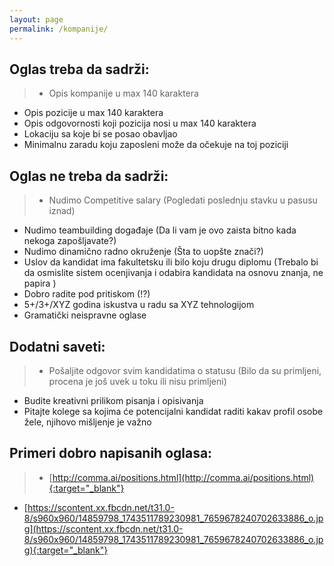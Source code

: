 ```yaml
---
layout: page
permalink: /kompanije/
---
```


Oglas treba da sadrži:
---------------------

> - Opis kompanije u max 140 karaktera
- Opis pozicije u max 140 karaktera
- Opis odgovornosti koji pozicija nosi u max 140 karaktera
- Lokaciju sa koje bi se posao obavljao
- Minimalnu zaradu koju zaposleni može da očekuje na toj poziciji


Oglas ne treba da sadrži:
---------------------

>- Nudimo Competitive salary (Pogledati poslednju stavku u pasusu iznad)
- Nudimo teambuilding događaje (Da li vam je ovo zaista bitno kada nekoga zapošljavate?)
- Nudimo dinamično radno okruženje (Šta to uopšte znači?)
- Uslov da kandidat ima fakultetsku ili bilo koju drugu diplomu (Trebalo bi da osmislite sistem ocenjivanja i odabira kandidata na osnovu znanja, ne papira
)
- Dobro radite pod pritiskom (!?)
- 5+/3+/XYZ godina iskustva u radu sa XYZ tehnologijom
- Gramatički neispravne oglase 


Dodatni saveti:
---------------------

>- Pošaljite odgovor svim kandidatima o statusu (Bilo da su primljeni, procena je još uvek u toku ili nisu primljeni)
- Budite kreativni prilikom pisanja i opisivanja
- Pitajte kolege sa kojima će potencijalni kandidat raditi kakav profil osobe žele, njihovo mišljenje je važno


Primeri dobro napisanih oglasa:
---------------------

>- [http://comma.ai/positions.html](http://comma.ai/positions.html){:target="_blank"}
- [https://scontent.xx.fbcdn.net/t31.0-8/s960x960/14859798_1743511789230981_7659678240702633886_o.jpg](https://scontent.xx.fbcdn.net/t31.0-8/s960x960/14859798_1743511789230981_7659678240702633886_o.jpg){:target="_blank"}